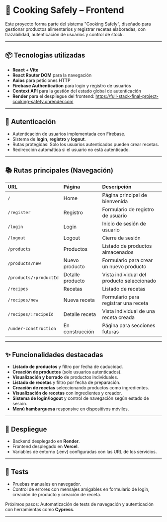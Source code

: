 # 🍳 Cooking Safely – Frontend

Este proyecto forma parte del sistema "Cooking Safely", diseñado para gestionar productos alimentarios y registrar recetas elaboradas, con trazabilidad, autenticación de usuarios y control de stock.

---

## 📦 Tecnologías utilizadas

- **React + Vite**
- **React Router DOM** para la navegación
- **Axios** para peticiones HTTP
- **Firebase Authentication** para login y registro de usuarios
- **Context API** para la gestión del estado global de autenticación
- **Render** para el despliegue del frontend: https://full-stack-final-project-cooking-safety.onrender.com

---

## 🔐 Autenticación

- Autenticación de usuarios implementada con Firebase.
- Sistema de **login**, **registro** y **logout**.
- Rutas protegidas: Solo los usuarios autenticados pueden crear recetas.
- Redirección automática si el usuario no está autenticado.

---

## 📚 Rutas principales (Navegación)

| URL | Página | Descripción |
|:---|:---|:---|
| `/` | Home | Página principal de bienvenida |
| `/register` | Registro | Formulario de registro de usuario |
| `/login` | Login | Inicio de sesión de usuario |
| `/logout` | Logout | Cierre de sesión |
| `/products` | Productos | Listado de productos almacenados |
| `/products/new` | Nuevo producto | Formulario para crear un nuevo producto |
| `/products/:productId` | Detalle producto | Vista individual del producto seleccionado |
| `/recipes` | Recetas | Listado de recetas |
| `/recipes/new` | Nueva receta | Formulario para registrar una receta |
| `/recipes/:recipeId` | Detalle receta | Vista individual de una receta creada |
| `/under-construction` | En construcción | Página para secciones futuras |

---

## ✨ Funcionalidades destacadas

- **Listado de productos** y filtro por fecha de caducidad.
- **Creación de productos** (solo usuarios autenticados).
- **Visualización y borrado** de productos individuales.
- **Listado de recetas** y filtro por fecha de preparación.
- **Creación de recetas** seleccionando productos como ingredientes.
- **Visualización de recetas** con ingredientes y creador.
- **Sistema de login/logout** y control de navegación según estado de sesión.
- **Menú hamburguesa** responsive en dispositivos móviles.

---

## 🚀 Despliegue

- Backend desplegado en **Render**.
- Frontend desplegado en **Vercel**.
- Variables de entorno (.env) configuradas con las URL de los servicios.

---

## 🔪 Tests

- Pruebas manuales en navegador.
- Control de errores con mensajes amigables en formulario de login, creación de producto y creación de receta.

Próximos pasos: Automatización de tests de navegación y autenticación con herramientas como **Cypress**.

---
